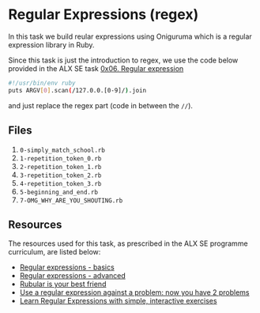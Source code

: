 # Regular Expressions (regex)

In this task we build reular expressions using Oniguruma which is a regular expression library in Ruby.

Since this task is just the introduction to regex, we use the code below provided in the ALX SE task [0x06. Regular expression](https://alx-intranet.hbtn.io/projects/78#quiz-completed)
```bash
#!/usr/bin/env ruby
puts ARGV[0].scan(/127.0.0.[0-9]/).join
```
and just replace the regex part (code in between the `//`).

## Files
1. `0-simply_match_school.rb`
2. `1-repetition_token_0.rb`
3. `2-repetition_token_1.rb`
4. `3-repetition_token_2.rb`
5. `4-repetition_token_3.rb`
6. `5-beginning_and_end.rb`
7. `7-OMG_WHY_ARE_YOU_SHOUTING.rb`

## Resources
The resources used for this task, as prescribed in the ALX SE programme curriculum, are listed below:
- [Regular expressions - basics](https://www.slideshare.net/neha_jain/introducing-regular-expressions)
- [Regular expressions - advanced](https://www.regular-expressions.info/)
- [Rubular is your best friend](https://rubular.com/)
- [Use a regular expression against a problem: now you have 2 problems](https://blog.codinghorror.com/regular-expressions-now-you-have-two-problems/)
- [Learn Regular Expressions with simple, interactive exercises](https://regexone.com/)

